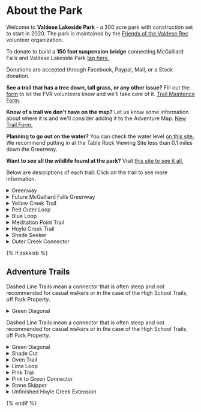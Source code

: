 # About the Park

Welcome to **Valdese Lakeside Park** - a 300 acre park with construction set
to start in 2020. The park is maintained by the
<a href="http://friendsofthevaldeserec.org/" target="_blank">Friends of the Valdese Rec</a>
volunteer organization.

To donate to build a **150 foot suspension bridge** connecting McGalliard Falls and Valdese Lakeside Park <a href="http://friendsofthevaldeserec.org/donate-2" target="_blank">tap here.</a>  

Donations are accepted through Facebook, Paypal, Mail, or a Stock donation.

**See a trail that has a tree down, tall grass, or any other issue?** Fill out the <a href="http://docs.google.com/forms/d/e/1FAIpQLScHY7sXLqqrayqviz1cJ0upHKMaSclZd_FkdYX8XcsG1YNxbA/viewform?usp=sf_link" target="_blank">form</a>  to let the FVR volunteers know and we'll take care of it.
<a href="http://docs.google.com/forms/d/e/1FAIpQLScHY7sXLqqrayqviz1cJ0upHKMaSclZd_FkdYX8XcsG1YNxbA/viewform?usp=sf_link" target="_blank">Trail Maintence Form</a>.

**Know of a trail we don't have on the map?** Let us know some information about where it is and we'll consider adding it to the Adventure Map.
<a href="http://docs.google.com/forms/d/e/1FAIpQLSdFYcDCt-2WTX7Z-bKeqR_rO2lHcCua98KdzfxEnAAyu2cJMg/viewform?usp=sf_link" target="_blank">New Trail Form.</a>  

**Planning to go out on the water?** You can check the water level <a href="https://lakes.duke-energy.com/index.html#/detail/14/Detail" target="_blank">on this site.</a>
We recommend putting in at the Table Rock Viewing Site less than 0.1 miles down the Greenway.

**Want to see all the wildlife found at the park?** Visit <a target='_blank' href='https://zakklab.valdese.info'>this site to see it all.</a>

Below are descriptions of each trail. Click on the trail to see more information.

<details>
<summary>Greenway</summary>

- Easy Trail
- 1.3 Miles

The most prominent trail in the park, running adjacent to the lake and its tributary
throughout. Featured sights include:

- 0.1 Miles in: Place to launch kayaks and see water views of Table Rock.
- 0.2 Miles in: 4 Picnic Tables along a hillside with the bottom one having a
  water view.
- 0.5 Miles in: A shallow stepdown into the water called The Fox Den. Across
  the water there are often birds such as the Great Blue Heron.
- 1.3 Miles in: The future bridge to McGalliard Falls Park.

![Greenway Trail Photo][photo-greenway]
</details>

<details>
<summary>Future McGalliard Falls Greenway</summary>

- Easy Trail
- 0.6 Miles
- Grass can be tall at times.
**Not recommended** until a future bridge project comes to fruition.

![McGalliard Trail Photo][photo-mcgalliard]

To cross to Lakeside Park as of now this pipe is what you would have to walk across.
</details>

<details>
<summary>Yellow Creek Trail</summary>

- Easy Trail
- 0.35 Miles

The creek runs to the left side for the majority of the trail.
A third of the way in, a good photo opportunity can be found
on the left side, with access to the creek and an unusual tree
overhang.

![Yellow Creek Trail Photo][photo-yellowcreek]
</details>

<details>
<summary>Red Outer Loop</summary>

- Intermediate (includes significant elevation changes)
- 1.6 Miles

The beginning and end of the trail can be a little steep.
There are many elevation changes throughout the
trail.

![Red Outer Loop Trail Photo][photo-redouterloop]
</details>

<details>
<summary>Blue Loop</summary>

- Very Steep
- 0.5 Miles (including all segments)
The trail takes you next to the water and down to Meditation Point.

For casual walkers, the Meditation Point trail is recommended instead.

![Blue Loop Trail Photo][photo-blueloop]
</details>

<details>
<summary>Meditation Point Trail</summary>

- Very Easy
- 0.1 Miles
- No bikes

4 feet wide, freshly built, and level.
Has great water views and a rock halfway along the trail that you can go down
and sit on and fish or take photos.

No bikes allowed because this is a heavily trafficked trail and collisions could occur.

![Meditation Point Trail Photo][photo-meditationpoint]
</details>

<details>
<summary>Hoyle Creek Trail</summary>

- Easy-Intermediate Trail
- 1.35 Miles

This trail runs from the start of red to the start of the Lake
Rhodhiss Drive (the access road leading into the park).

Throughout the trail there are many places to see the
creek and a picnic area with a table and chairs.
Halfway through the trail there is a beaver dam but rainfalls
do wash it away frequently. The last part of the trail walks
very close to the creek and there are some ups and downs and turns.
At the very end you reach Lovelady Rd, where you cross the
bridge to get back to Lake Rhodhiss Drive.

![Hoyle Creek Trail Photo][photo-hoylecreek]
</details>

<details>
<summary>Shade Seeker</summary>

- Intermediate Trail
- 0.26 Miles
- Connects from Hoyle Creek back to Red.

A wooded trail along the side of the power lines that stays in the shade.
Throughout the trail there you gain/lose 150 feet in elevation making the
climb the most difficult part of the trail.

![Shade Seeker Trail Photo][photo-shadeseeker]
</details>

<details>
<summary>Outer Creek Connector</summary>

- Strenuous Trail
- 0.5 Miles

A difficult trail starting along Hoyle Creek and going up to Red.
There is a small creek crossing with wooden planks allowing you to cross it.
The width and terrain of the trail varies.

![Outer Creek Connector Trail Photo][photo-outercreekconnector]
</details>

{% if zakklab %}
## Adventure Trails

Dashed Line Trails mean a connector that is often steep and not recommended
for casual walkers or in the case of the High School Trails, off Park Property.
<details>
<summary>Green Diagonal</summary>

- Easy Trail
- 0.15 Miles
- Open, wide, and level

Starting at the beginning of the park by taking a left into the grass
clearing it connects to Red. This trail will avoid some of the
**road rocks** found on the Red trail.

![Green Diagonal Trail Photo][photo-greendiagonal]
</details>

Dashed Line Trails mean a connector that is often steep and not recommended for casual walkers or in the case of the High School Trails, off Park Property.
<details>
<summary>Green Diagonal</summary>

- Easy Trail
- 0.15 Miles
- Open, wide, and level

Starting at the beginning of the park by taking a left into the grass
clearing it connects to Red. This trail will avoid some of the
**road rocks** found on the Red trail.

  <img src="https://zakklab.valdese.info/files/diagonal.jpg" width=100% title="Trail Picture">

</details>

<details>
<summary>Shade Cut</summary>

- Wide, mostly clear, rocky tread
- 0.28 Miles

A trail connecting Hoyle Creek by the Beaver Dam to Shade Seeker.
A wide logging road with moderate hills but some trees are down / on the sides.
**Image of a similar trail but not Shade Cut**
  <img src="https://zakklab.valdese.info/files/pink3.jpg" width=100% title="Trail Picture">

</details>
<details>
<summary>Oven Trail</summary>

- Easy Trail
- 0.15 Miles

A trail connecting the start of Outer Creek to Shade Seeker.
The trail is wooded with some small elevation changes. Halfway through
the trail there is an old oven sitting to the side of the trail.

![Oven Trail Photo][photo-oventrail]
</details>

<details>
<summary>Lime Loop</summary>

- Intermediate Trail
- 0.3 Miles

Travels along the Yellow Creek but at a much higher elevation.
A small network of trails. At the Red Entrance, 2 logging roads will take you either direction. On the left logging road there is a 2 way split, on the left is a gradual slope down that is 0.1 miles, or on the right is a steep sloped trail that mountain bikes enjoy at 0.05 miles. The logging road starting from the top that goes to the right will have a steeper slope at the end.
![Lime Connector Photo][photo-limeconnector]
</details>
<details>
<summary>Pink Trail</summary>

- Easy Trail
- 0.55 Miles

A wooded trail connecting the middle of Yellow to the Red Meadow with great
deer and rabbit sightings.

![Pink Trail Photo][photo-pinktrail]
</details>

<details>
<summary>Pink to Green Connector</summary>

- Intermediate-Strenuous
- 0.06 Miles

This trail connects Pink the Greenway to Pink and is a hill going straight up to Pink.
It is a bit steeper than the Blue Loop so use with caution.

![Pink Trail Photo][photo-pinkgreenconnector]

</details>
<details>
<summary>Stone Skipper</summary>

- Mostly Finished Trail
- 0.37 Miles

This trail runs from the open green at the start of the Red trail to an opening field on the Red Trail.
It is around four foot wide and includes elevation changes and different logging roads.
Part of the trail runs parallel to the greenway where you can see views of Lake Rhodhiss from above.
There is also a wall of Rhododendrons found on the trail.
This trail allows you to skip all of the **Red Road Rocks**.
(Part of this Trail may be known as Polka Dot or Rhododendron Row to some)

![Rhododendron Row Trail Photo][photo-rhododendronrowtrail]

</details>
<details>
<summary>Unfinished Hoyle Creek Extension</summary>

- Unfinished Trail
- 0.33 Miles

This trail is a work in progress and will connect from the Hoyle Creek / Outer Creek intersection to the Beaver Dam.
This trail will run right beside the creek.

</details>

[photo-greendiagonal]: https://zakklab.valdese.info/files/diagonal.jpg#center
[photo-oventrail]: https://zakklab.valdese.info/files/oven.jpg#center
[photo-limeconnector]: https://zakklab.valdese.info/files/lime.jpg#center
[photo-blackdotconnector]: https://zakklab.valdese.info/files/lime2.jpg#center
[photo-pinktrail]: https://zakklab.valdese.info/files/pink2.jpg#center
[photo-pinkgreenconnector]: https://zakklab.valdese.info/files/pink.jpg#center
[photo-rhododendronrowtrail]: https://zakklab.valdese.info/files/polka.jpg#center
{% endif %}

[photo-greenway]: https://zakklab.valdese.info/files/greenway.jpg#center
[photo-mcgalliard]: https://zakklab.valdese.info/files/mcgalliard.jpg#center
[photo-yellowcreek]: https://zakklab.valdese.info/files/yellow.jpg#center
[photo-redouterloop]: https://zakklab.valdese.info/files/red.jpg#center
[photo-blueloop]: https://zakklab.valdese.info/files/blueloop.jpg#center
[photo-meditationpoint]: https://zakklab.valdese.info/files/pointview.jpg#center
[photo-hoylecreek]: https://zakklab.valdese.info/files/creek.jpg#center
[photo-shadeseeker]: https://zakklab.valdese.info/files/orange2.jpg#center
[photo-outercreekconnector]: https://zakklab.valdese.info/files/pink3.jpg#center
